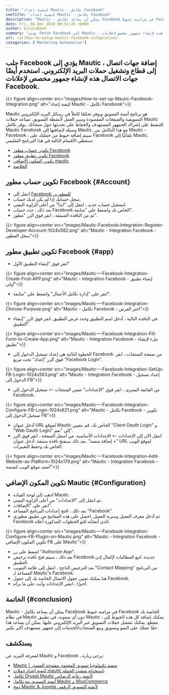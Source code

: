 ```yaml
---
title: "كيفية إعداد Mautic - تكامل Facebook" 
seoTitle: "كيفية إعداد Mautic - تكامل Facebook" 
description: "Mautic - يمكن أن يساعد تكامل Facebook في مزامنة خيوط Facebook الخاصة بك في نظام Mautic دون أي صعوبة ثم استخدامها في الحملات التسويقية." 
date: Fri, 04 Dec 2020 09:51:26 +0000
author: bilalahmed
summary: "يؤدي Fetch Facebook إلى Mautic ، وإضافة جهات اتصال إلى شريحة وتشغيل حملات البريد الإلكتروني. استخدم أيضًا جهات الاتصال هذه لإنشاء جمهور مخصص لإعلانات Facebook." 
url: /ar/how-to-setup-mautic-facebook-integration/
categories: ['Marketing Automation']
---
```


## جلب Facebook يؤدي إلى Mautic ، إضافة جهات اتصال إلى قطاع وتشغيل حملات البريد الإلكتروني. استخدم أيضًا جهات الاتصال هذه لإنشاء جمهور مخصص لإعلانات Facebook.

{{< figure align=center src="images/How-to-set-up-Mautic-Facebook-Integration.png" alt="كيفية إعداد Mautic - تكامل Facebook">}}

Mautic هو برنامج أتمتة التسويق ويوفر تحكمًا كاملاً في رسائل البريد الإلكتروني التسويقية والصفحات المقصودة وسير العمل لأنشطة التسويق. تساعد حملات Mautic للتنقيط على إشراك الجمهور المستهدف والحفاظ على تحديثها حول منتجاتك. يوفر تكامل Mautic Facebook وسيلة لإضافتها إلى Mautic. مع هذا التكامل بين Mautic - Facebook ، سيتم إضافة خيوط من حملتك على Facebook تلقائيًا إلى Mautic.
سنغطي الأقسام التالية في هذا البرنامج التعليمي:
  * [تكوين حساب مطور Facebook][1]
  * [تكوين تطبيق مطور Facebook][2]
  * [تكوين المكون الإضافي mautic][3]
  * [الخلاصة][4]

## تكوين حساب مطور Facebook   {#Account}
  * انتقل إلى [Facebook للمطورين][5]
  * سجل حسابك إذا لم يكن لديك حساب.
  * لتسجيل حساب جديد ، انتقل إلى "ابدأ" من أعلى الزاوية اليمنى.
  * بعد ذلك ، حدد حساب Facebook الخاص بك واضغط على "متابعة".
  * ثم من النافذة المنبثقة ، انقر فوق الزر "مطور".

{{< figure align=center src="images/Mautic-Facebook-Integration-Register-Developer-Account-1024x582.png" alt="Mautic - Integration Facebook - سجل المطور">}}


## تكوين تطبيق مطور Facebook   {#app}
  * انقر فوق "إنشاء التطبيق الأول"

{{< figure align=center src="images/Mautic-–-Facebook-Integration-Create-First-APP.png" alt="Mautic - Integration Facebook - إنشاء تطبيق أولي">}}

  * انقر على "إدارة تكامل الأعمال" واضغط على "متابعة".

{{< figure align=center src="images/Mautic-–-Facebook-Integration-Choose-Purpose.png" alt="Mautic - تكامل Facebook - اختر الغرض">}}

  * في النافذة التالية ، أدخل اسم التطبيق وحدد غرض التطبيق. انقر فوق الزر "إنشاء التطبيق".

{{< figure align=center src="images/Mautic-–-Facebook-Integration-Fill-Form-to-Create-App.png" alt="Mautic - Integration Facebook - ملء لإنشاء تطبيق">}}

  * الخطوة التالية هي إعداد تسجيل الدخول إلى Facebook. من صفحة المنتجات ، انقر فوق الزر "إعداد" تحت مربع "Facebook Login".

{{< figure align=center src="images/Mautic-–-Facebook-Integration-SetUp-FB-Login-1024x563.png" alt="Mautic - Integration Facebook - إعداد تسجيل الدخول إلى FB">}}

  * من القائمة اليسرى ، انقر فوق "الإعدادات" ضمن المنتجات -> تسجيل الدخول إلى Facebook.

{{< figure align=center src="images/Mautic-–-Facebook-Integration-Configure-FB-Login-1024x621.png" alt="Mautic - تكامل Facebook - تكوين تسجيل الدخول إلى FB">}}

  * أدخل عنوان URL لموقع Mautic الخاص بك. قم بتعيين "Client Oauth Login" و "Web Oauth Login" إلى "نعم".
  * انتقل الآن إلى الإعدادات -> الإعدادات الأساسية. من أسفل الصفحة ، انقر فوق الزر "+ إضافة منصة". بعد ذلك سيفتح نافذة منبثقة. أدخل عنوان URL لموقع الويب الخاص بك وحفظ التغييرات.

{{< figure align=center src="images/Mautic-–-Facebook-Integration-Add-Website-as-Platform-1024x179.png" alt="Mautic - Integration Facebook - أضف موقع الويب كمنصة">}}


## تكوين المكون الإضافي Mautic   {#Configuration}
  * اذهب إلى لوحة القيادة Mautic.
  * ثم انتقل إلى "الإعدادات" من أعلى الزاوية اليمنى.
  * انقر على "الإضافات".
  * بعد ذلك ، افتح إعدادات البرنامج المساعد "Facebook".
  * ثم أدخل معرف العميل وسرية العميل. احصل على هذه المفاتيح من تطبيق مطوري Facebook الذي أنشأته للتو الخطوات المذكورة أعلاه.

{{< figure align=center src="images/Mautic-–-Facebook-Integration-Configure-FB-Plugin-on-Mautic.png" alt="Mautic - Integration Facebook - تكوين المكون الإضافي FB على Mautic">}}

  * اضغط على زر "Authorize App".
  * بعد ذلك ، سيتم فتح نافذة ترخيص Facebook جديدة. اتبع المطالبات لإكمال إذن التطبيق.
  * بعد الترخيص الناجح ، انتقل إلى علامة التبويب "Contact Mapping" من البرنامج المساعد لـ Mautic's Facebook.
  * هنا يمكنك تعيين حقول الاتصال الخاصة بك إلى حقول Facebook.
  * أخيرًا ، انشر الإعدادات وأنت على ما يرام.

## الخاتمة   {#conclusion}
Mautic - يمكن أن يساعد تكامل Facebook في مزامنة خيوط Facebook الخاصة بك في نظام Mautic دون أي صعوبة. في تطبيق Mautic ، يمكنك إضافة كل هذه الخيوط إلى مقطع. يمكنك تشغيل حملات التسويق عبر البريد الإلكتروني عليها. يمكن أن يساعد هذا حقًا عملك على النمو وتسويق وبيع المنتجات/الخدمات إلى جمهور مستهدف أكبر بكثير.

## يستكشف
لمعرفة المزيد عن Mautic و Facebook ، يرجى زيارة:
  * [Mautic | منصة تكنولوجيا تسويق المحتوى مفتوحة المصدر][6]
  * [كيفية إعداد حملات mautic باستخدام منشئ الحملة][7]
  * [تكامل Drupal Mautic لأتمتة رعاية الرصاص][8]
  * [أتمتة التسويق مع تكامل Mautic و WooCommerce][9]
  * [دمج Mautic & Joomla لأتمتة التسويق الرقمي][10]

  
[1]: #account
[2]: #app
[3]: #configuration
[4]: #conclusion
[5]: https://developers.facebook.com/docs/apps#register
[6]: https://products.containerize.com/marketing-automation/mautic
[7]: https://blog.containerize.com/marketing-automation/how-to-setup-marketing-campaigns-using-mautic-campaign-builder/
[8]: https://blog.containerize.com/content-management/drupal-tutorial-automate-lead-growth-with-drupal-mautic/
[9]: https://blog.containerize.com/blogging/marketing-automation-using-mautic-and-wordpress-woocommerce/
[10]: https://blog.containerize.com/content-management/integrate-mautic-with-joomla-for-marketing-automation/
